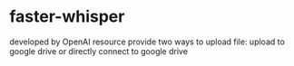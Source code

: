 # faster-whisper

developed by OpenAI resource
provide two ways to upload file: upload to google drive or directly connect to google drive 
 
